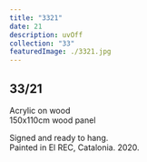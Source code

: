 ```yaml
---
title: "3321"
date: 21
description: uvOff
collection: "33"
featuredImage: ./3321.jpg
---
```



## 33/21

Acrylic on wood<br/>
150x110cm wood panel

Signed and ready to hang.<br/>
Painted in El REC, Catalonia. 2020.